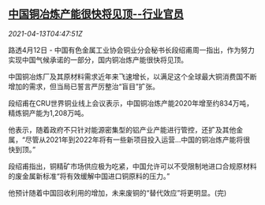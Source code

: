 <!--1618290062000-->
[中国铜冶炼产能很快将见顶--行业官员](https://cn.reuters.com/article/china-copper-refinery-capacity-0413-idCNKBS2C00DD)
------

<div><i>2021-04-13T04:47:51Z</i></div><p>路透4月12日 - 中国有色金属工业协会铜业分会秘书长段绍甫周一指出，作为努力实现中国气候承诺的一部分，国内铜冶炼产能很快将见顶。</p><p>中国铜冶炼厂及其原材料需求近年来飞速增长，以满足这个全球最大铜消费国不断增加的需求，但当局已誓言严厉整治“盲目”扩张。</p><p>段绍甫在CRU世界铜业线上会议表示，中国铜冶炼产能2020年增至约834万吨，精炼铜产能为1,208万吨。</p><p>他表示，随着政府不只针对能源密集型的铝产业产能进行管控，还扩及其他金属，“尽管从2021年到2022年将有一些新项目投入运营...中国的铜冶炼产能将很快到顶。”</p><p>段绍甫指出，铜精矿市场供应极为吃紧，中国允许可以不受限制地进口合规原材料的废金属新标准“将有效缓解中国进口铜原料的压力。”</p><p>他预计随着中国回收利用的增加，未来废铜的“替代效应”将更明显。(完)</p>
